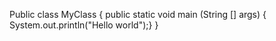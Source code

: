 Public class MyClass {
       public static void main (String [] args)
                  { System.out.println("Hello world");}
}
